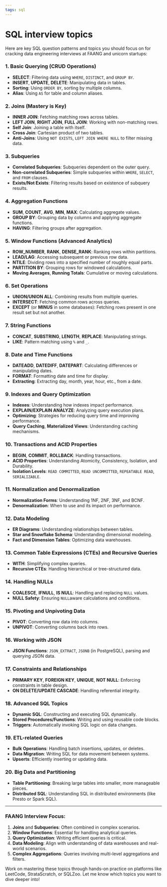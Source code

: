 ```yaml
---
tags: sql
---
```

# SQL interview topics

Here are key SQL question patterns and topics you should focus on for cracking data engineering interviews at FAANG and unicorn startups:

### 1. **Basic Querying (CRUD Operations)**

- **SELECT**: Filtering data using `WHERE`, `DISTINCT`, and `GROUP BY`.
- **INSERT**, **UPDATE**, **DELETE**: Manipulating data in tables.
- **Sorting**: Using `ORDER BY`, sorting by multiple columns.
- **Alias**: Using `AS` for table and column aliases.

### 2. **Joins (Mastery is Key)**

- **INNER JOIN**: Fetching matching rows across tables.
- **LEFT JOIN**, **RIGHT JOIN**, **FULL JOIN**: Working with non-matching rows.
- **Self Join**: Joining a table with itself.
- **Cross Join**: Cartesian product of two tables.
- **Anti-Joins**: Using `NOT EXISTS`, `LEFT JOIN WHERE NULL` to filter missing data.

### 3. **Subqueries**

- **Correlated Subqueries**: Subqueries dependent on the outer query.
- **Non-correlated Subqueries**: Simple subqueries within `WHERE`, `SELECT`, and `FROM` clauses.
- **Exists/Not Exists**: Filtering results based on existence of subquery results.

### 4. **Aggregation Functions**

- **SUM**, **COUNT**, **AVG**, **MIN**, **MAX**: Calculating aggregate values.
- **GROUP BY**: Grouping data by columns and applying aggregate functions.
- **HAVING**: Filtering groups after aggregation.

### 5. **Window Functions (Advanced Analytics)**

- **ROW_NUMBER**, **RANK**, **DENSE_RANK**: Ranking rows within partitions.
- **LEAD/LAG**: Accessing subsequent or previous row data.
- **NTILE**: Dividing rows into a specified number of roughly equal parts.
- **PARTITION BY**: Grouping rows for windowed calculations.
- **Moving Averages**, **Running Totals**: Cumulative or moving calculations.

### 6. **Set Operations**

- **UNION/UNION ALL**: Combining results from multiple queries.
- **INTERSECT**: Fetching common rows across queries.
- **EXCEPT** (or **MINUS** in some databases): Fetching rows present in one result set but not another.

### 7. **String Functions**

- **CONCAT**, **SUBSTRING**, **LENGTH**, **REPLACE**: Manipulating strings.
- **LIKE**: Pattern matching using `%` and `_`.

### 8. **Date and Time Functions**

- **DATEADD**, **DATEDIFF**, **DATEPART**: Calculating differences or manipulating dates.
- **FORMAT**: Formatting date and time for display.
- **Extracting**: Extracting day, month, year, hour, etc., from a date.

### 9. **Indexes and Query Optimization**

- **Indexes**: Understanding how indexes impact performance.
- **EXPLAIN/EXPLAIN ANALYZE**: Analyzing query execution plans.
- **Optimizing**: Strategies for reducing query time and improving performance.
- **Query Caching**, **Materialized Views**: Understanding caching mechanisms.

### 10. **Transactions and ACID Properties**

- **BEGIN**, **COMMIT**, **ROLLBACK**: Handling transactions.
- **ACID Properties**: Understanding Atomicity, Consistency, Isolation, and Durability.
- **Isolation Levels**: `READ COMMITTED`, `READ UNCOMMITTED`, `REPEATABLE READ`, `SERIALIZABLE`.

### 11. **Normalization and Denormalization**

- **Normalization Forms**: Understanding 1NF, 2NF, 3NF, and BCNF.
- **Denormalization**: When to use and its impact on performance.

### 12. **Data Modeling**

- **ER Diagrams**: Understanding relationships between tables.
- **Star and Snowflake Schema**: Understanding dimensional modeling.
- **Fact and Dimension Tables**: Optimizing data warehouses.

### 13. **Common Table Expressions (CTEs) and Recursive Queries**

- **WITH**: Simplifying complex queries.
- **Recursive CTEs**: Handling hierarchical or tree-structured data.

### 14. **Handling NULLs**

- **COALESCE**, **IFNULL**, **IS NULL**: Handling and replacing `NULL` values.
- **NULL Safety**: Ensuring `NULL`aware calculations and conditions.

### 15. **Pivoting and Unpivoting Data**

- **PIVOT**: Converting row data into columns.
- **UNPIVOT**: Converting columns back into rows.

### 16. **Working with JSON**

- **JSON Functions**: `JSON_EXTRACT`, `JSONB` (in PostgreSQL), parsing and querying JSON data.

### 17. **Constraints and Relationships**

- **PRIMARY KEY**, **FOREIGN KEY**, **UNIQUE**, **NOT NULL**: Enforcing constraints in table design.
- **ON DELETE/UPDATE CASCADE**: Handling referential integrity.

### 18. **Advanced SQL Topics**

- **Dynamic SQL**: Constructing and executing SQL dynamically.
- **Stored Procedures/Functions**: Writing and using reusable code blocks.
- **Triggers**: Automatically invoking SQL logic on data changes.

### 19. **ETL-related Queries**

- **Bulk Operations**: Handling batch insertions, updates, or deletes.
- **Data Migration**: Writing SQL for data movement between systems.
- **Upserts**: Efficiently inserting or updating data.

### 20. **Big Data and Partitioning**

- **Table Partitioning**: Breaking large tables into smaller, more manageable pieces.
- **Distributed SQL**: Understanding SQL in distributed environments (like Presto or Spark SQL).

---

### FAANG Interview Focus:

1. **Joins** and **Subqueries**: Often combined in complex scenarios.
2. **Window Functions**: Essential for handling analytical queries.
3. **Query Optimization**: Writing efficient queries is critical.
4. **Data Modeling**: Align with understanding of data warehouses and real-world scenarios.
5. **Complex Aggregations**: Queries involving multi-level aggregations and filters.

Work on mastering these topics through hands-on practice on platforms like LeetCode, StrataScratch, or SQLZoo. Let me know which topics you want to dive deeper into!